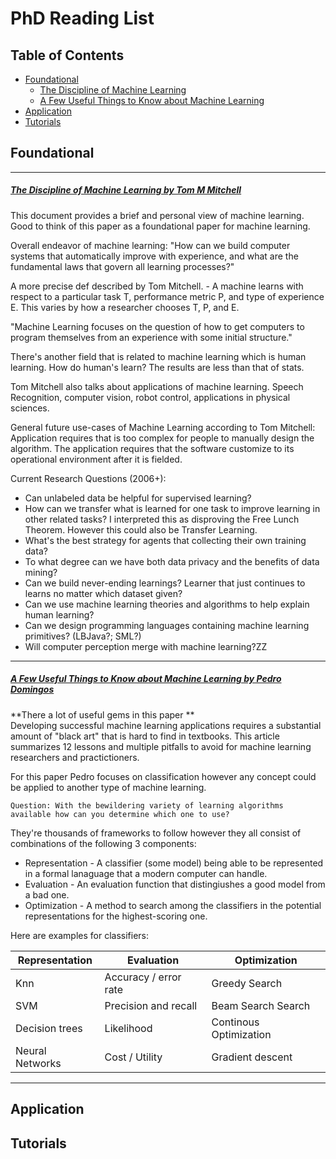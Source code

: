 
# PhD Reading List

## Table of Contents

- [Foundational](https://github.com/ikegwukc/PhD-ReadingList#foundational)
  - [The Discipline of Machine Learning](https://github.com/ikegwukc/PhD-ReadingList#the-discipline-of-machine-learning-by-tom-m-mitchell)
  - [A Few Useful Things to Know about Machine Learning](https://github.com/ikegwukc/PhD-ReadingList#a-few-useful-things-to-know-about-machine-learning-by-pedro-domingos)
- [Application](https://github.com/ikegwukc/PhD-ReadingList#application)
- [Tutorials](https://github.com/ikegwukc/PhD-ReadingList#tutorials)

## Foundational

----
##### [The Discipline of Machine Learning by Tom M Mitchell](http://www.cs.cmu.edu/~tom/pubs/MachineLearning.pdf)  

This document provides a brief and personal view of machine learning. Good to think of this paper as a foundational paper for machine learning.

Overall endeavor of machine learning:  "How can we build computer systems that automatically improve with experience, and what are the fundamental laws that govern all learning processes?"

A more precise def described by Tom Mitchell. - A machine learns with respect to a particular task T, performance metric P, and type of experience E. This varies by how a researcher chooses T, P, and E.

"Machine Learning focuses on the question of how to get computers to program themselves from an experience with some initial structure."

There's another field that is related to machine learning which is human learning. How do human's learn? The results are less than that of stats.

Tom Mitchell also talks about applications of machine learning. Speech Recognition, computer vision, robot control, applications in physical sciences.

General future use-cases of Machine Learning according to Tom Mitchell:  Application requires that is too complex for people to manually design the algorithm. The application requires that the software customize to its operational environment after it is fielded.

Current Research Questions (2006+):
- Can unlabeled data be helpful for supervised learning?
- How can we transfer what is learned for one task to improve learning in other related tasks? I interpreted this as disproving the Free Lunch Theorem. However this could also be Transfer Learning.
- What's the best strategy for agents that collecting their own training data?
- To what degree can we have both data privacy and the benefits of data mining?
- Can we build never-ending learnings? Learner that just continues to learns no matter which dataset given?
- Can we use machine learning theories and algorithms to help explain human learning?
- Can we design programming languages containing machine learning primitives? (LBJava?; SML?)
- Will computer perception merge with machine learning?ZZ
----  

##### [A Few Useful Things to Know about Machine Learning by Pedro Domingos](https://homes.cs.washington.edu/~pedrod/papers/cacm12.pdf)  
**There a lot of useful gems in this paper **  
Developing successful machine learning applications requires a substantial amount of "black art"  that is hard to find in textbooks. This article summarizes 12 lessons and multiple pitfalls to avoid for machine learning researchers and practictioners.  

For this paper Pedro focuses on classification however any concept could be applied to another type of machine learning.

```
Question: With the bewildering variety of learning algorithms available how can you determine which one to use?
```

They're thousands of frameworks to follow however they all consist of combinations of the following 3 components:
- Representation - A classifier (some model) being able to be represented in a formal lanaguage that a modern computer can handle.
- Evaluation - An evaluation function that distingiushes a good model from a bad one.
- Optimization - A method to search among the classifiers in the potential representations for the highest-scoring one.  

Here are examples for classifiers:  


| Representation | Evaluation | Optimization |
| -------------- | ---------- | ------------ |
| Knn | Accuracy / error rate | Greedy Search |  
| SVM             | Precision and recall | Beam Search Search |  
| Decision trees  | Likelihood | Continous Optimization|  
| Neural Networks | Cost / Utility | Gradient descent |  

----
## Application

## Tutorials
